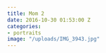 ```yaml
---
title: Mom 2
date: 2016-10-30 01:53:00 Z
categories:
- portraits
image: "/uploads/IMG_3943.jpg"
---
```


